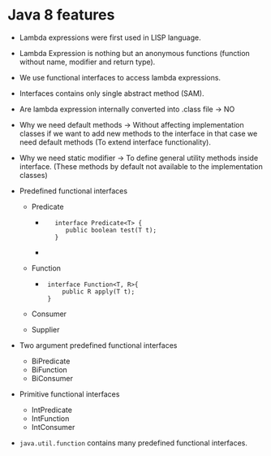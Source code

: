 # Java 8 features

 - Lambda expressions were first used in LISP language.
 - Lambda Expression is nothing but an anonymous functions (function without name, modifier and return type).
 - We use functional interfaces to access lambda expressions. 
 - Interfaces contains only single abstract method (SAM).
 - Are lambda expression internally converted into .class file -> NO


 - Why we need default methods -> Without affecting implementation classes if we want to add new methods to the interface in that case we need default methods (To extend interface functionality).
 - Why we need static modifier -> To define general utility methods inside interface. (These methods by default not available to the implementation classes)
 - Predefined functional interfaces
   - Predicate 
     - ```
          interface Predicate<T> {
             public boolean test(T t);    
          }
       ```
     - 
   - Function
     - ```
        interface Function<T, R>{
            public R apply(T t);
        }
       ```

   - Consumer
   - Supplier
 - Two argument predefined functional interfaces
   - BiPredicate
   - BiFunction
   - BiConsumer
 - Primitive functional interfaces
   - IntPredicate
   - IntFunction
   - IntConsumer
 - `java.util.function` contains many predefined functional interfaces.


